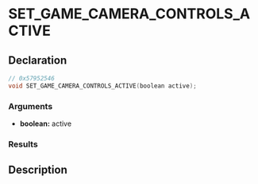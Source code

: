 # SET_GAME_CAMERA_CONTROLS_ACTIVE

## Declaration
```cpp
// 0x57952546
void SET_GAME_CAMERA_CONTROLS_ACTIVE(boolean active);
```

### Arguments
- **boolean:** active

### Results

## Description
